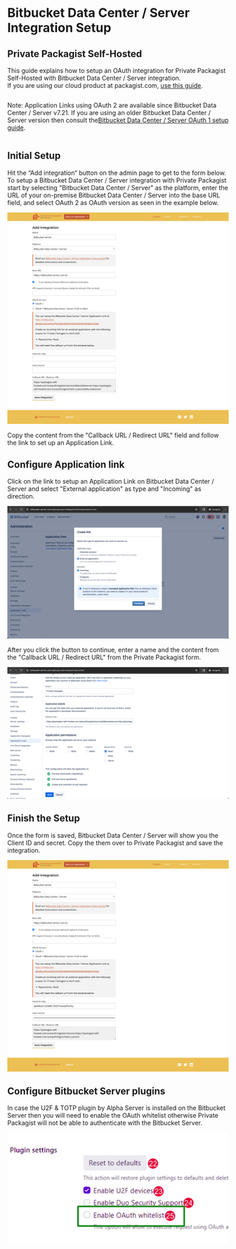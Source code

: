 # Bitbucket Data Center / Server Integration Setup
## Private Packagist Self-Hosted

This guide explains how to setup an OAuth integration for Private Packagist Self-Hosted with Bitbucket Data Center / Server integration.  
If you are using our cloud product at packagist.com, [use this guide](../cloud/bitbucket-server-integration-setup.md).

<div class="row column">
    <div class="callout warning">
        <p>Note: Application Links using OAuth 2 are available since Bitbucket Data Center / Server v7.21. If you are using an older Bitbucket Data Center / Server version then consult the<a href="/docs/self-hosted/bitbucket-server-oauth1-integration-setup.md">Bitbucket Data Center / Server OAuth 1 setup guide</a>.</p>
    </div>
</div>

## Initial Setup
Hit the “Add integration“ button on the admin page to get to the form below.
To setup a Bitbucket Data Center / Server integration with Private Packagist start by selecting "Bitbucket Data Center / Server"
as the platform, enter the URL of your on-premise Bitbucket Data Center / Server into the base URL field, and select OAuth 2 as OAuth version as seen in the example below.

![Packagist Setup](/Resources/public/img/docs/integration-setup/bitbucket-server-01-packagist-setup.png)

Copy the content from the "Callback URL / Redirect URL" field and follow the link to set up an Application Link.

## Configure Application link
Click on the link to setup an Application Link on Bitbucket Data Center / Server and select "External application" as type and "Incoming" as direction.

![Bitbucket Create Application Link](/Resources/public/img/docs/integration-setup/bitbucket-server-02-bitbucket-create-application-link.png)

After you click the button to continue, enter a name and the content from the "Callback URL / Redirect URL" from the Private Packagist form.

![Bitbucket Configure Application Link](/Resources/public/img/docs/integration-setup/bitbucket-server-03-bitbucket-configure-application-link.png)

## Finish the Setup

Once the form is saved, Bitbucket Data Center / Server will show you the Client ID and secret.
Copy the them over to Private Packagist and save the integration. 

![Packagist Finalize](/Resources/public/img/docs/integration-setup/bitbucket-server-04-packagist-finalize.png)

## Configure Bitbucket Server plugins

In case the U2F & TOTP plugin by Alpha Server is installed on the Bitbucket Server then you will need to enable the OAuth whitelist
otherwise Private Packagist will not be able to authenticate with the Bitbucket Server.

![Bitbucket Server TFA Configuration](/Resources/public/img/docs/integration-setup/bitbucket-server-09-tfa.png)
